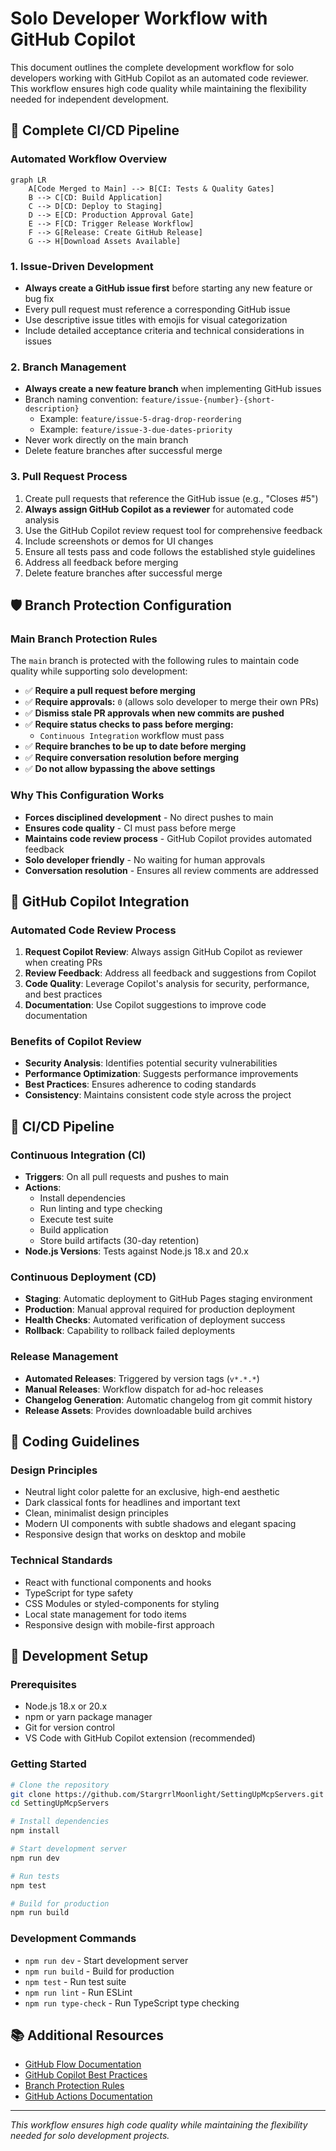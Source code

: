 # Solo Developer Workflow with GitHub Copilot

This document outlines the complete development workflow for solo developers working with GitHub Copilot as an automated code reviewer. This workflow ensures high code quality while maintaining the flexibility needed for independent development.

## 🚀 Complete CI/CD Pipeline

### Automated Workflow Overview
```mermaid
graph LR
    A[Code Merged to Main] --> B[CI: Tests & Quality Gates]
    B --> C[CD: Build Application]
    C --> D[CD: Deploy to Staging]
    D --> E[CD: Production Approval Gate]
    E --> F[CD: Trigger Release Workflow]
    F --> G[Release: Create GitHub Release]
    G --> H[Download Assets Available]
```

### 1. Issue-Driven Development
- **Always create a GitHub issue first** before starting any new feature or bug fix
- Every pull request must reference a corresponding GitHub issue
- Use descriptive issue titles with emojis for visual categorization
- Include detailed acceptance criteria and technical considerations in issues

### 2. Branch Management
- **Always create a new feature branch** when implementing GitHub issues
- Branch naming convention: `feature/issue-{number}-{short-description}`
  - Example: `feature/issue-5-drag-drop-reordering`
  - Example: `feature/issue-3-due-dates-priority`
- Never work directly on the main branch
- Delete feature branches after successful merge

### 3. Pull Request Process
1. Create pull requests that reference the GitHub issue (e.g., "Closes #5")
2. **Always assign GitHub Copilot as a reviewer** for automated code analysis
3. Use the GitHub Copilot review request tool for comprehensive feedback
4. Include screenshots or demos for UI changes
5. Ensure all tests pass and code follows the established style guidelines
6. Address all feedback before merging
7. Delete feature branches after successful merge

## 🛡️ Branch Protection Configuration

### Main Branch Protection Rules
The `main` branch is protected with the following rules to maintain code quality while supporting solo development:

- ✅ **Require a pull request before merging**
- ✅ **Require approvals:** `0` (allows solo developer to merge their own PRs)
- ✅ **Dismiss stale PR approvals when new commits are pushed**
- ✅ **Require status checks to pass before merging:**
  - `Continuous Integration` workflow must pass
- ✅ **Require branches to be up to date before merging**
- ✅ **Require conversation resolution before merging**
- ✅ **Do not allow bypassing the above settings**

### Why This Configuration Works
- **Forces disciplined development** - No direct pushes to main
- **Ensures code quality** - CI must pass before merge
- **Maintains code review process** - GitHub Copilot provides automated feedback
- **Solo developer friendly** - No waiting for human approvals
- **Conversation resolution** - Ensures all review comments are addressed

## 🤖 GitHub Copilot Integration

### Automated Code Review Process
1. **Request Copilot Review**: Always assign GitHub Copilot as reviewer when creating PRs
2. **Review Feedback**: Address all feedback and suggestions from Copilot
3. **Code Quality**: Leverage Copilot's analysis for security, performance, and best practices
4. **Documentation**: Use Copilot suggestions to improve code documentation

### Benefits of Copilot Review
- **Security Analysis**: Identifies potential security vulnerabilities
- **Performance Optimization**: Suggests performance improvements
- **Best Practices**: Ensures adherence to coding standards
- **Consistency**: Maintains consistent code style across the project

## 🚀 CI/CD Pipeline

### Continuous Integration (CI)
- **Triggers**: On all pull requests and pushes to main
- **Actions**: 
  - Install dependencies
  - Run linting and type checking
  - Execute test suite
  - Build application
  - Store build artifacts (30-day retention)
- **Node.js Versions**: Tests against Node.js 18.x and 20.x

### Continuous Deployment (CD)
- **Staging**: Automatic deployment to GitHub Pages staging environment
- **Production**: Manual approval required for production deployment
- **Health Checks**: Automated verification of deployment success
- **Rollback**: Capability to rollback failed deployments

### Release Management
- **Automated Releases**: Triggered by version tags (`v*.*.*`)
- **Manual Releases**: Workflow dispatch for ad-hoc releases
- **Changelog Generation**: Automatic changelog from git commit history
- **Release Assets**: Provides downloadable build archives

## 📝 Coding Guidelines

### Design Principles
- Neutral light color palette for an exclusive, high-end aesthetic
- Dark classical fonts for headlines and important text
- Clean, minimalist design principles
- Modern UI components with subtle shadows and elegant spacing
- Responsive design that works on desktop and mobile

### Technical Standards
- React with functional components and hooks
- TypeScript for type safety
- CSS Modules or styled-components for styling
- Local state management for todo items
- Responsive design with mobile-first approach

## 🔧 Development Setup

### Prerequisites
- Node.js 18.x or 20.x
- npm or yarn package manager
- Git for version control
- VS Code with GitHub Copilot extension (recommended)

### Getting Started
```bash
# Clone the repository
git clone https://github.com/StargrrlMoonlight/SettingUpMcpServers.git
cd SettingUpMcpServers

# Install dependencies
npm install

# Start development server
npm run dev

# Run tests
npm test

# Build for production
npm run build
```

### Development Commands
- `npm run dev` - Start development server
- `npm run build` - Build for production
- `npm test` - Run test suite
- `npm run lint` - Run ESLint
- `npm run type-check` - Run TypeScript type checking

## 📚 Additional Resources

- [GitHub Flow Documentation](https://docs.github.com/en/get-started/quickstart/github-flow)
- [GitHub Copilot Best Practices](https://docs.github.com/en/copilot/using-github-copilot)
- [Branch Protection Rules](https://docs.github.com/en/repositories/configuring-branches-and-merges-in-your-repository/managing-protected-branches)
- [GitHub Actions Documentation](https://docs.github.com/en/actions)

---

*This workflow ensures high code quality while maintaining the flexibility needed for solo development projects.*

<!-- Test comment for branch protection verification -->
